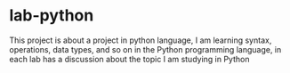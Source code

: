 # lab-python
This project is about a project in python language, I am learning syntax, operations, data types, and so on in the Python programming language, in each lab has a discussion about the topic I am studying in Python
